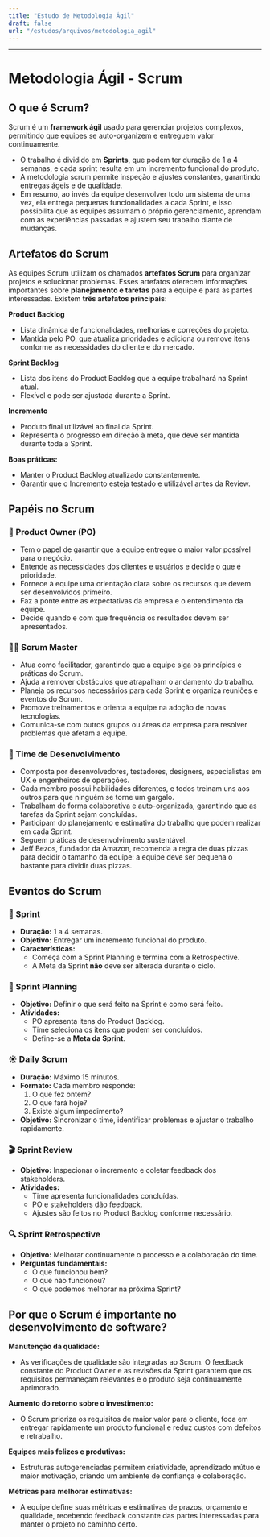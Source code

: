 ```yaml
---
title: "Estudo de Metodologia Ágil"
draft: false
url: "/estudos/arquivos/metodologia_agil"
---
```


---

# Metodologia Ágil - Scrum

## O que é Scrum?

Scrum é um **framework ágil** usado para gerenciar projetos complexos, permitindo que equipes se auto-organizem e entreguem valor continuamente.

- O trabalho é dividido em **Sprints**, que podem ter duração de 1 a 4 semanas, e cada sprint resulta em um incremento funcional do produto.
- A metodologia scrum permite inspeção e ajustes constantes, garantindo entregas ágeis e de qualidade.
- Em resumo, ao invés da equipe desenvolver todo um sistema de uma vez, ela entrega pequenas funcionalidades a cada Sprint, e isso possibilita que as equipes assumam o próprio gerenciamento, aprendam com as experiências passadas e ajustem seu trabalho diante de mudanças.

## Artefatos do Scrum

As equipes Scrum utilizam os chamados **artefatos Scrum** para organizar projetos e solucionar problemas. Esses artefatos oferecem informações importantes sobre **planejamento e tarefas** para a equipe e para as partes interessadas. Existem **três artefatos principais**:

**Product Backlog**

- Lista dinâmica de funcionalidades, melhorias e correções do projeto.
- Mantida pelo PO, que atualiza prioridades e adiciona ou remove itens conforme as necessidades do cliente e do mercado.

**Sprint Backlog**

- Lista dos itens do Product Backlog que a equipe trabalhará na Sprint atual.
- Flexível e pode ser ajustada durante a Sprint.

**Incremento**

- Produto final utilizável ao final da Sprint.
- Representa o progresso em direção à meta, que deve ser mantida durante toda a Sprint.

**Boas práticas:**

- Manter o Product Backlog atualizado constantemente.
- Garantir que o Incremento esteja testado e utilizável antes da Review.

## Papéis no Scrum

### 👤 Product Owner (PO)

- Tem o papel de garantir que a equipe entregue o maior valor possível para o negócio.
- Entende as necessidades dos clientes e usuários e decide o que é prioridade.
- Fornece à equipe uma orientação clara sobre os recursos que devem ser desenvolvidos primeiro.
- Faz a ponte entre as expectativas da empresa e o entendimento da equipe.
- Decide quando e com que frequência os resultados devem ser apresentados.

### 🧑‍🏫 Scrum Master

- Atua como facilitador, garantindo que a equipe siga os princípios e práticas do Scrum.
- Ajuda a remover obstáculos que atrapalham o andamento do trabalho.
- Planeja os recursos necessários para cada Sprint e organiza reuniões e eventos do Scrum.
- Promove treinamentos e orienta a equipe na adoção de novas tecnologias.
- Comunica-se com outros grupos ou áreas da empresa para resolver problemas que afetam a equipe.

### 👥 Time de Desenvolvimento

- Composta por desenvolvedores, testadores, designers, especialistas em UX e engenheiros de operações.
- Cada membro possui habilidades diferentes, e todos treinam uns aos outros para que ninguém se torne um gargalo.
- Trabalham de forma colaborativa e auto-organizada, garantindo que as tarefas da Sprint sejam concluídas.
- Participam do planejamento e estimativa do trabalho que podem realizar em cada Sprint.
- Seguem práticas de desenvolvimento sustentável.
- Jeff Bezos, fundador da Amazon, recomenda a regra de duas pizzas para decidir o tamanho da equipe: a equipe deve ser pequena o bastante para dividir duas pizzas.

## Eventos do Scrum

### 🏁 Sprint

- **Duração:** 1 a 4 semanas.
- **Objetivo:** Entregar um incremento funcional do produto.
- **Características:**
    - Começa com a Sprint Planning e termina com a Retrospective.
    - A Meta da Sprint **não** deve ser alterada durante o ciclo.

### 📅 Sprint Planning

- **Objetivo:** Definir o que será feito na Sprint e como será feito.
- **Atividades:**
    - PO apresenta itens do Product Backlog.
    - Time seleciona os itens que podem ser concluídos.
    - Define-se a **Meta da Sprint**.

### ☀️ Daily Scrum

- **Duração:** Máximo 15 minutos.
- **Formato:** Cada membro responde:
    1. O que fez ontem?
    2. O que fará hoje?
    3. Existe algum impedimento?
- **Objetivo:** Sincronizar o time, identificar problemas e ajustar o trabalho rapidamente.

### 🎬 Sprint Review

- **Objetivo:** Inspecionar o incremento e coletar feedback dos stakeholders.
- **Atividades:**
    - Time apresenta funcionalidades concluídas.
    - PO e stakeholders dão feedback.
    - Ajustes são feitos no Product Backlog conforme necessário.

### 🔍 Sprint Retrospective

- **Objetivo:** Melhorar continuamente o processo e a colaboração do time.
- **Perguntas fundamentais:**
    - O que funcionou bem?
    - O que não funcionou?
    - O que podemos melhorar na próxima Sprint?

## Por que o Scrum é importante no desenvolvimento de software?

**Manutenção da qualidade:**

- As verificações de qualidade são integradas ao Scrum. O feedback constante do Product Owner e as revisões da Sprint garantem que os requisitos permaneçam relevantes e o produto seja continuamente aprimorado.

**Aumento do retorno sobre o investimento:**

- O Scrum prioriza os requisitos de maior valor para o cliente, foca em entregar rapidamente um produto funcional e reduz custos com defeitos e retrabalho.

**Equipes mais felizes e produtivas:**

- Estruturas autogerenciadas permitem criatividade, aprendizado mútuo e maior motivação, criando um ambiente de confiança e colaboração.

**Métricas para melhorar estimativas:**

- A equipe define suas métricas e estimativas de prazos, orçamento e qualidade, recebendo feedback constante das partes interessadas para manter o projeto no caminho certo.